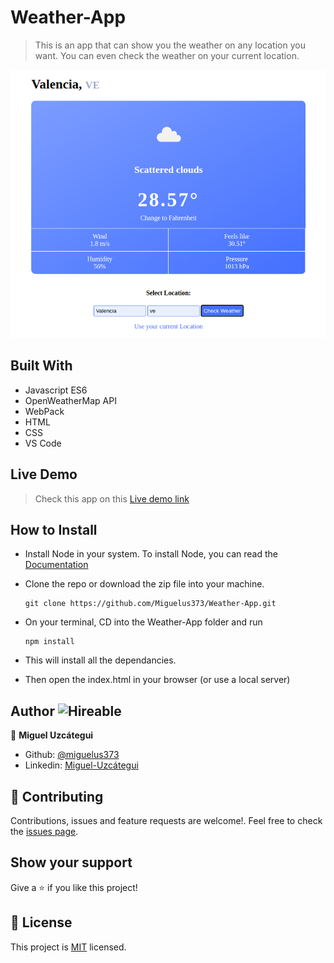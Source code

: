 # Weather-App

> This is an app that can show you the weather on any location you want. You can even check the weather on your current location.

![screenshot](./screenshot.png)

## Built With

- Javascript ES6
- OpenWeatherMap API
- WebPack
- HTML
- CSS
- VS Code

## Live Demo

> Check this app on this [Live demo link](https://miguelus373.github.io/Weather-App/)

## How to Install

- Install Node in your system. To install Node, you can read the [Documentation](https://nodejs.org/en/download/package-manager/)
- Clone the repo or download the zip file into your machine. 
    ``` 
   git clone https://github.com/Miguelus373/Weather-App.git
    ``` 
- On your terminal, CD into the Weather-App folder and run
    ``` 
   npm install
    ``` 
- This will install all the dependancies.

- Then open the index.html in your browser (or use a local server)

## Author  ![Hireable](https://img.shields.io/badge/HIREABLE-YES-yellowgreen&?style=for-the-badge)

👤 **Miguel Uzcátegui**

- Github: [@miguelus373](https://github.com/miguelus373)
- Linkedin: [Miguel-Uzcátegui](https://www.linkedin.com/in/miguelus/)


## 🤝 Contributing

Contributions, issues and feature requests are welcome!. Feel free to check the [issues page](https://github.com/Miguelus373/Weather-App/issues).

## Show your support

Give a ⭐️ if you like this project!

## 📝 License
This project is [MIT](https://github.com/Miguelus373/Weather-App/blob/develop/LICENSE) licensed.
